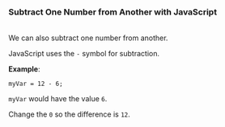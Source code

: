 ### **Subtract One Number from Another with JavaScript**

<br>
We can also subtract one number from another.

JavaScript uses the `-` symbol for subtraction.

**Example**:

```
myVar = 12 - 6;
```

`myVar` would have the value `6`.

Change the `0` so the difference is `12`.
